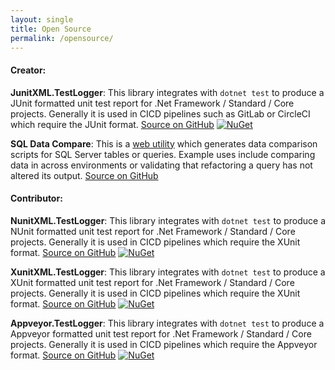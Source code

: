 ```yaml
---
layout: single
title: Open Source
permalink: /opensource/
---
```


#### Creator:

**JunitXML.TestLogger**: This library integrates with `dotnet test` to produce a JUnit formatted unit test report for .Net Framework / Standard / Core projects. Generally it is used in CICD pipelines such as GitLab or CircleCI which require the JUnit format. 
[Source on GitHub](https://github.com/spekt/junit.testlogger)
[![NuGet](https://img.shields.io/nuget/v/JUnitXml.TestLogger.svg)](https://www.nuget.org/packages/JUnitXml.TestLogger/)

**SQL Data Compare**: This is a [web utility](https://sqldatacompare.mjconrad.com/) which generates data comparison scripts for SQL Server tables or queries. Example uses include comparing data in across environments or validating that refactoring a query has not altered its output.
[Source on GitHub](https://github.com/spekt/junit.testlogger)

#### Contributor: 

**NunitXML.TestLogger**: This library integrates with `dotnet test` to produce a NUnit formatted unit test report for .Net Framework / Standard / Core projects. Generally it is used in CICD pipelines which require the XUnit format. 
[Source on GitHub](https://github.com/spekt/nunit.testlogger)
[![NuGet](https://img.shields.io/nuget/v/NUnitXml.TestLogger.svg)](https://www.nuget.org/packages/NUnitXml.TestLogger/)

**XunitXML.TestLogger**: This library integrates with `dotnet test` to produce a XUnit formatted unit test report for .Net Framework / Standard / Core projects. Generally it is used in CICD pipelines which require the XUnit format. 
[Source on GitHub](https://github.com/spekt/xunit.testlogger)
[![NuGet](https://img.shields.io/nuget/v/XUnitXml.TestLogger.svg)](https://www.nuget.org/packages/XUnitXml.TestLogger/)

**Appveyor.TestLogger**: This library integrates with `dotnet test` to produce a Appveyor formatted unit test report for .Net Framework / Standard / Core projects. Generally it is used in CICD pipelines which require the Appveyor format. 
[Source on GitHub](https://github.com/spekt/appveyor.testlogger)
[![NuGet](https://img.shields.io/nuget/v/Appveyor.TestLogger.svg)](https://www.nuget.org/packages/Appveyor.TestLogger/)
